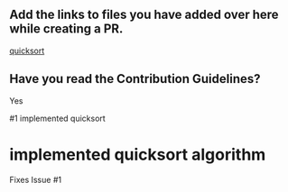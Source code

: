 ## Add the links to files you have added over here while creating a PR.
[quicksort](../quicksort.py)
## Have you read the Contribution Guidelines?
Yes

#1 implemented quicksort

# implemented quicksort algorithm

Fixes Issue
#1
